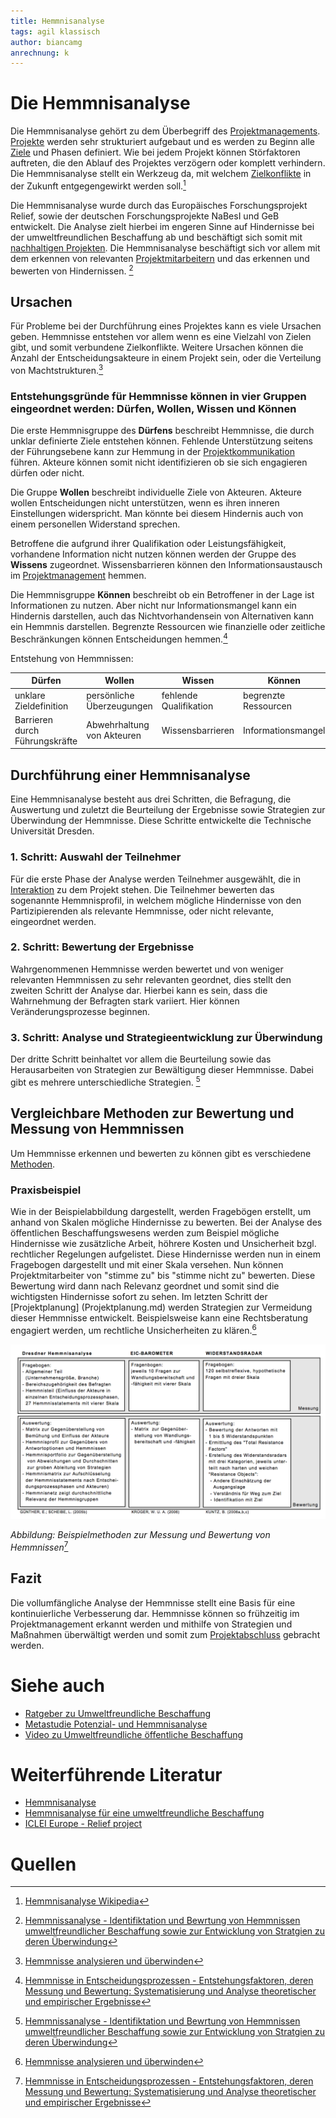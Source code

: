 ```yaml
---
title: Hemmnisanalyse
tags: agil klassisch
author: biancamg
anrechnung: k
---
```




# Die Hemmnisanalyse 


Die Hemmnisanalyse gehört zu dem Überbegriff des [Projektmanagements](Projektmanagement.md). 
[Projekte](Projekt.md) werden sehr strukturiert aufgebaut und es werden zu Beginn alle [Ziele](Ziele_Planung.md) und Phasen definiert. 
Wie bei jedem Projekt können Störfaktoren auftreten, die den Ablauf des Projektes verzögern oder komplett verhindern. Die Hemmnisanalyse stellt ein Werkzeug da, mit welchem [Zielkonflikte](Zielkonflikte.md) in der Zukunft entgegengewirkt werden soll.[^1]

Die Hemmnisanalyse wurde durch das Europäisches Forschungsprojekt Relief, sowie der deutschen Forschungsprojekte NaBesI und GeB entwickelt. Die Analyse zielt
hierbei im engeren Sinne auf Hindernisse bei der umweltfreundlichen Beschaffung ab und beschäftigt sich somit mit [nachhaltigen Projekten](Nachhaltige_Projekte.md). Die Hemmnisanalyse beschäftigt sich vor allem mit dem erkennen von relevanten
[Projektmitarbeitern](Projektmitarbeiter.md) und das erkennen und bewerten von Hindernissen. [^2]


## Ursachen 
Für Probleme bei der Durchführung eines Projektes kann es viele Ursachen geben. Hemmnisse entstehen vor allem wenn es eine Vielzahl von Zielen gibt, und somit
verbundene Zielkonflikte. Weitere Ursachen können die Anzahl der Entscheidungsakteure in einem Projekt sein, oder die Verteilung von Machtstrukturen.[^3]

### Entstehungsgründe für Hemmnisse können in vier Gruppen eingeordnet werden: Dürfen, Wollen, Wissen und Können 
Die erste Hemmnisgruppe des **Dürfens** beschreibt Hemmnisse, die durch unklar definierte Ziele entstehen können. Fehlende Unterstützung seitens der
Führungsebene kann zur Hemmung in der [Projektkommunikation](Projektkommunikation.md) führen. Akteure können somit nicht identifizieren ob sie sich engagieren dürfen oder nicht.

Die Gruppe **Wollen** beschreibt individuelle Ziele von Akteuren. Akteure wollen Entscheidungen nicht unterstützen, wenn es ihren inneren Einstellungen
widerspricht. Man könnte bei diesem Hindernis auch von einem personellen Widerstand sprechen.

Betroffene die aufgrund ihrer Qualifikation oder Leistungsfähigkeit, vorhandene Information nicht nutzen können werden der Gruppe des **Wissens** zugeordnet.
Wissensbarrieren können den Informationsaustausch im [Projektmanagement](Projektmanagement.md) hemmen.

Die Hemmnisgruppe **Können** beschreibt ob ein Betroffener in der Lage ist Informationen zu nutzen. Aber nicht nur Informationsmangel kann ein Hindernis
darstellen, auch das Nichtvorhandensein von Alternativen kann ein Hemmnis darstellen. Begrenzte Ressourcen wie finanzielle oder zeitliche Beschränkungen können
Entscheidungen hemmen.[^4]


Entstehung von Hemmnissen:

| Dürfen           | Wollen        | Wissen        | Können        |
| -------------    | ------------- | ------------- | ------------- |
| unklare Zieldefinition | persönliche Überzeugungen | fehlende Qualifikation      | begrenzte Ressourcen    |
| Barrieren durch Führungskräfte | Abwehrhaltung von Akteuren  | Wissensbarrieren  | Informationsmangel |


## Durchführung einer Hemmnisanalyse
Eine Hemmnisanalyse besteht aus drei Schritten, die Befragung, die Auswertung und zuletzt die Beurteilung der Ergebnisse sowie Strategien zur Überwindung der
Hemmnisse. Diese Schritte entwickelte die Technische Universität Dresden. 
### 1. Schritt: Auswahl der Teilnehmer
Für die erste Phase der Analyse werden Teilnehmer ausgewählt, die in [Interaktion](Interaktion.md) zu dem
Projekt stehen. Die Teilnehmer bewerten das sogenannte Hemmnisprofil, in welchem mögliche Hindernisse von den Partizipierenden als relevante Hemmnisse, oder
nicht relevante, eingeordnet werden. 
### 2. Schritt: Bewertung der Ergebnisse
Wahrgenommenen Hemmnisse werden bewertet und von weniger relevanten Hemmnissen zu sehr relevanten geordnet, dies stellt den zweiten Schritt der Analyse dar.
Hierbei kann es sein, dass die Wahrnehmung der Befragten stark variiert. Hier können Veränderungsprozesse beginnen.  
### 3. Schritt: Analyse und Strategieentwicklung zur Überwindung
Der dritte Schritt beinhaltet vor allem die Beurteilung sowie das Herausarbeiten von Strategien zur Bewältigung dieser Hemmnisse. Dabei gibt es mehrere
unterschiedliche Strategien. [^2]

## Vergleichbare Methoden zur Bewertung und Messung von Hemmnissen
Um Hemmnisse erkennen und bewerten zu können gibt es verschiedene [Methoden](Methoden.md).
### Praxisbeispiel
Wie in der Beispielabbildung dargestellt, werden Fragebögen erstellt, um anhand von Skalen mögliche Hindernisse zu bewerten. Bei der Analyse des öffentlichen
Beschaffungswesens werden zum Beispiel mögliche Hindernisse wie zusätzliche Arbeit, höhrere Kosten und Unsicherheit bzgl. rechtlicher Regelungen aufgelistet.
Diese Hindernisse werden nun in einem Fragebogen dargestellt und mit einer Skala versehen. Nun können Projektmitarbeiter von "stimme zu" bis "stimme nicht zu"
bewerten. Diese Bewertung wird dann nach Relevanz geordnet und somit sind die wichtigsten Hindernisse sofort zu sehen. Im letzten Schritt der [Projektplanung]
(Projektplanung.md) werden Strategien zur Vermeidung dieser Hemmnisse entwickelt. Beispielsweise kann eine Rechtsberatung engagiert werden, um rechtliche Unsicherheiten zu klären.[^3]

![Beispielabbildung](Hemmnisanalyse/Bild%20Hemmnisanalyse.png)

*Abbildung: Beispielmethoden zur Messung und Bewertung von Hemmnissen*[^4]


## Fazit
Die vollumfängliche Analyse der Hemmnisse stellt eine Basis für eine kontinuierliche Verbesserung dar. Hemmnisse können so frühzeitig im Projektmanagement
erkannt werden und mithilfe von Strategien und Maßnahmen überwältigt werden und somit zum [Projektabschluss](Projektabschluss.md) gebracht werden.



# Siehe auch

* [Ratgeber zu Umweltfreundliche Beschaffung](https://www.umweltbundesamt.de/sites/default/files/medien/376/publikationen/umweltfreundliche_beschaffung_script_6.pdf)
* [Metastudie Potenzial- und Hemmnisanalyse](https://arepoconsult.com/wp-content/uploads/2019/11/metastudie-hemmnisse.pdf)
* [Video zu Umweltfreundliche öffentliche Beschaffung](https://www.youtube.com/watch?v=R_A-uMCSrwg)


# Weiterführende Literatur 

* [Hemmnisanalyse](https://www.enzyklo.de/Begriff/Hemmnisanalyse)
* [Hemmnisanalyse für eine umweltfreundliche Beschaffung](https://www.umweltbundesamt.de/)
* [ICLEI Europe - Relief project](https://iclei-europe.org/)


# Quellen

[^1]: [Hemmnisanalyse Wikipedia](https://de.wikipedia.org/wiki/Hemmnisanalyse)
[^2]: [Hemmnissanalyse - Identifiktation und Bewrtung von Hemmnissen umweltfreundlicher Beschaffung sowie zur Entwicklung von Stratgien zu deren Überwindung](https://tu-dresden.de/bu/wirtschaft/bwl/bu/forschung/forschungsprojekte/projekte/hemmnisanalyse)
[^3]: [Hemmnisse analysieren und überwinden](https://www.researchgate.net/publication/319475002_Hemmnisse_analysieren_und_uberwinden)
[^4]: [Hemmnisse in Entscheidungsprozessen - Entstehungsfaktoren, deren Messung und Bewertung: Systematisierung und Analyse theoretischer und empirischer Ergebnisse](https://tud.qucosa.de/api/qucosa%3A25161/attachment/ATT-0/)

